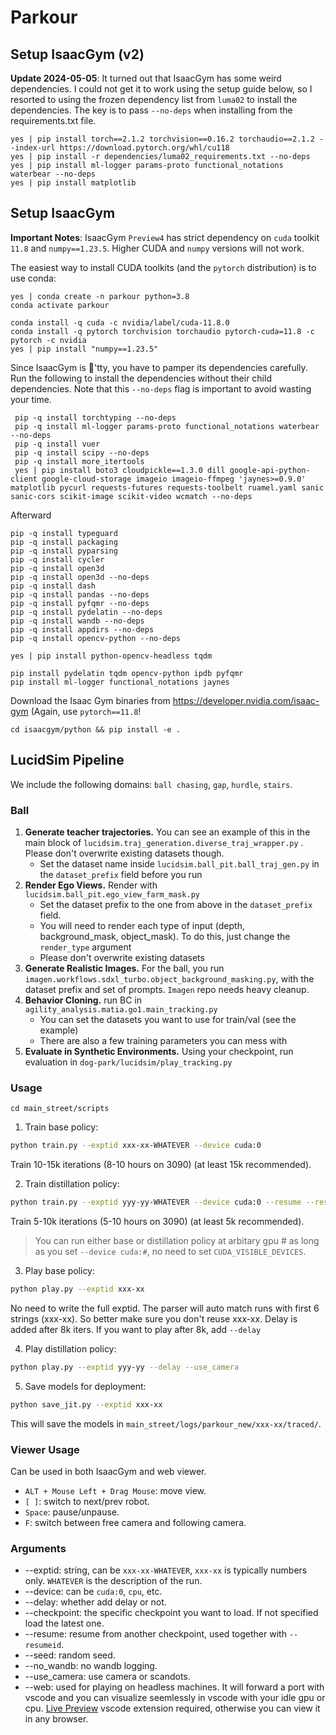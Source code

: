 # Parkour

## Setup IsaacGym (v2)

**Update 2024-05-05**: It turned out that IsaacGym has some weird dependencies. I
could not get it to work using the setup guide below, so I resorted to using the 
frozen dependency list from `luma02` to install the dependencies. The key is to
pass `--no-deps` when installing from the requirements.txt file.

```shell
yes | pip install torch==2.1.2 torchvision==0.16.2 torchaudio==2.1.2 --index-url https://download.pytorch.org/whl/cu118
yes | pip install -r dependencies/luma02_requirements.txt --no-deps
yes | pip install ml-logger params-proto functional_notations waterbear --no-deps
yes | pip install matplotlib
```

## Setup IsaacGym

**Important Notes**: IsaacGym `Preview4` has strict dependency
on `cuda` toolkit `11.8` and `numpy==1.23.5`. Higher CUDA and
`numpy` versions will not work.

The easiest way to install CUDA toolkits (and the `pytorch`
distribution) is to use conda:

```shell
yes | conda create -n parkour python=3.8
conda activate parkour

conda install -q cuda -c nvidia/label/cuda-11.8.0
conda install -q pytorch torchvision torchaudio pytorch-cuda=11.8 -c pytorch -c nvidia
yes | pip install "numpy==1.23.5" 
```

Since IsaacGym is 💩'tty, you have to pamper its dependencies carefully. Run the following to install the dependencies without their child dependencies. Note that this `--no-deps` flag is important to avoid wasting your time.

```shell
 pip -q install torchtyping --no-deps
 pip -q install ml-logger params-proto functional_notations waterbear --no-deps
 pip -q install vuer
 pip -q install scipy --no-deps
 pip -q install more_itertools
 yes | pip install boto3 cloudpickle==1.3.0 dill google-api-python-client google-cloud-storage imageio imageio-ffmpeg 'jaynes>=0.9.0' matplotlib pycurl requests-futures requests-toolbelt ruamel.yaml sanic sanic-cors scikit-image scikit-video wcmatch --no-deps
```

Afterward

```shell
pip -q install typeguard
pip -q install packaging
pip -q install pyparsing
pip -q install cycler
pip -q install open3d
pip -q install open3d --no-deps
pip -q install dash
pip -q install pandas --no-deps
pip -q install pyfqmr --no-deps
pip -q install pydelatin --no-deps
pip -q install wandb --no-deps
pip -q install appdirs --no-deps
pip -q install opencv-python --no-deps
```

```shell
yes | pip install python-opencv-headless tqdm
```

```shell
pip install pydelatin tqdm opencv-python ipdb pyfqmr
pip install ml-logger functional_notations jaynes
```

Download the Isaac Gym binaries from https://developer.nvidia.com/isaac-gym (Again, use `pytorch==11.8`!

```shell
cd isaacgym/python && pip install -e .
```

## LucidSim Pipeline

We include the following domains: `ball chasing`, `gap`, `hurdle`, `stairs`.

### Ball

1. **Generate teacher trajectories.** You can see an example of this in the main block of `lucidsim.traj_generation.diverse_traj_wrapper.py` .
   Please don't overwrite existing datasets though.
   - Set the dataset name inside `lucidsim.ball_pit.ball_traj_gen.py` in the `dataset_prefix` field before you run
2. **Render Ego Views.** Render with `lucidsim.ball_pit.ego_view_farm_mask.py`
   - Set the dataset prefix to the one from above in the `dataset_prefix` field.
   - You will need to render each type of input (depth, background_mask, object_mask). To do this, just change the `render_type` argument
   - Please don't overwrite existing datasets
3. **Generate Realistic Images.** For the ball, you run `imagen.workflows.sdxl_turbo.object_background_masking.py`, with the dataset prefix and set of prompts. `Imagen` repo needs heavy cleanup.
4. **Behavior Cloning.** run BC in `agility_analysis.matia.go1.main_tracking.py`
   - You can set the datasets you want to use for train/val (see the example)
   - There are also a few training parameters you can mess with
5. **Evaluate in Synthetic Environments.** Using your checkpoint, run evaluation in `dog-park/lucidsim/play_tracking.py`

### Usage

`cd main_street/scripts`

1. Train base policy:

```bash
python train.py --exptid xxx-xx-WHATEVER --device cuda:0
```

Train 10-15k iterations (8-10 hours on 3090) (at least 15k recommended).

2. Train distillation policy:

```bash
python train.py --exptid yyy-yy-WHATEVER --device cuda:0 --resume --resumeid xxx-xx --delay --use_camera
```

Train 5-10k iterations (5-10 hours on 3090) (at least 5k recommended).

> You can run either base or distillation policy at arbitary gpu # as long as you set `--device cuda:#`, no need to
> set `CUDA_VISIBLE_DEVICES`.

3. Play base policy:

```bash
python play.py --exptid xxx-xx
```

No need to write the full exptid. The parser will auto match runs with first 6 strings (xxx-xx). So better make sure you don't reuse xxx-xx.
Delay is added after 8k iters. If you want to play after 8k, add `--delay`

4. Play distillation policy:

```bash
python play.py --exptid yyy-yy --delay --use_camera
```

5. Save models for deployment:

```bash
python save_jit.py --exptid xxx-xx
```

This will save the models in `main_street/logs/parkour_new/xxx-xx/traced/`.

### Viewer Usage

Can be used in both IsaacGym and web viewer.

- `ALT + Mouse Left + Drag Mouse`: move view.
- `[ ]`: switch to next/prev robot.
- `Space`: pause/unpause.
- `F`: switch between free camera and following camera.

### Arguments

- --exptid: string, can be `xxx-xx-WHATEVER`, `xxx-xx` is typically numbers only. `WHATEVER` is the description of the run.
- --device: can be `cuda:0`, `cpu`, etc.
- --delay: whether add delay or not.
- --checkpoint: the specific checkpoint you want to load. If not specified load the latest one.
- --resume: resume from another checkpoint, used together with `--resumeid`.
- --seed: random seed.
- --no_wandb: no wandb logging.
- --use_camera: use camera or scandots.
- --web: used for playing on headless machines. It will forward a port with vscode and you can visualize seemlessly in vscode with your idle
  gpu or cpu. [Live Preview](https://marketplace.visualstudio.com/items?itemName=ms-vscode.live-server) vscode extension required, otherwise
  you can view it in any browser.
